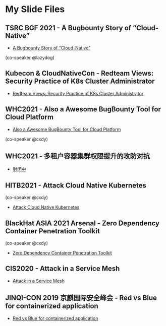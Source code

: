 # My Slide Files

## TSRC BGF 2021 - A Bugbounty Story of “Cloud-Native”

* [A Bugbounty Story of “Cloud-Native”](https://github.com/neargle/slidefiles/blob/main/%5BTSRC%20BGF%202021%5D%20A%20Bugbounty%20Story%20of%20%E2%80%9CCloud-Native%E2%80%9D.pptx.pdf)

(co-speaker @lazydog)

## Kubecon & CloudNativeCon - Redteam Views: Security Practice of K8s Cluster Administrator

* [Redteam Views: Security Practice of K8s Cluster Administrator](https://github.com/neargle/slidefiles/blob/main/CNCF%20KubeCon%20%26%20CloudNativeCon%20-%20Redteam%20Views%20Security%20Practice%20of%20K8s%20Cluster%20Administrator.pdf)


## WHC2021 - Also a Awesome BugBounty Tool for Cloud Platform

* [Also a Awesome BugBounty Tool for Cloud Platform](https://github.com/neargle/slidefiles/blob/main/2021%20WHC2021%20CDK-Also-a-Awesome-BugBounty-Tool-for-Cloud-Platform.pptx.pdf)

(co-speaker @cxdy)

## WHC2021 - 多租户容器集群权限提升的攻防对抗

* [封闭中](https://github.com/neargle/slidefiles/blob/main/2021%20WHC2021%20CDK-Also-a-Awesome-BugBounty-Tool-for-Cloud-Platform.pptx.pdf)

## HITB2021 - Attack Cloud Native Kubernetes 

(co-speaker @cxdy)

* [Attack Cloud Native Kubernetes](https://github.com/neargle/slidefiles/blob/main/2021%20HITB%20-%20Attack%20Cloud%20Native%20Kubernetes.pdf)

## BlackHat ASIA 2021 Arsenal - Zero Dependency Container Penetration Toolkit

(co-speaker @cxdy)

* [Zero Dependency Container Penetration Toolkit](https://github.com/neargle/slidefiles/blob/main/2021%20BlackHat%20ASIA%20Arsenal%20-%20Zero%20Dependency%20Container%20Penetration%20Toolkit.pdf)

## CIS2020 - Attack in a Service Mesh

* [Attack in a Service Mesh](https://github.com/neargle/slidefiles/blob/main/2020%20CIS%20-%20Attack%20in%20a%20Service%20Mesh%20-%20Public.pptx.pdf)

## JINQI-CON 2019 京麒国际安全峰会 - Red vs Blue for containerized application

* [Red vs Blue for containerized application](https://github.com/neargle/slidefiles/blob/main/2019%20jingqicon%20-%20Red%20vs%20Blue%20for%20containerized%20application.pdf)
